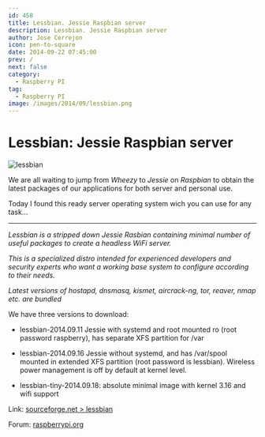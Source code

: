 ```yaml
---
id: 458
title: Lessbian. Jessie Raspbian server
description: Lessbian. Jessie Raspbian server
author: Jose Cerrejon
icon: pen-to-square
date: 2014-09-22 07:45:00
prev: /
next: false
category:
  - Raspberry PI
tag:
  - Raspberry PI
image: /images/2014/09/lessbian.png
---
```


# Lessbian: Jessie Raspbian server

![lessbian](/images/2014/09/lessbian.png)

We are all waiting to jump from *Wheezy* to *Jessie* on *Raspbian*  to obtain the latest packages of our applications for both server and personal use.

Today I found this ready server operating system wich you can use for any task...

- - -
*Lessbian is a stripped down Jessie Rasbian containing minimal number of useful packages to create a headless WiFi server.*

*This is a specialized distro intended for experienced developers and security experts who want a working base system to configure according to their needs.*

*Latest versions of hostapd, dnsmasq, kismet, aircrack-ng, tor, reaver, nmap etc. are bundled*

We have three versions to download:

* lessbian-2014.09.11 Jessie with systemd and root mounted ro (root password raspberry), has separate XFS partition for /var

* lessbian-2014.09.16 Jessie without systemd, and has /var/spool mounted in extended XFS partition (root password is lessbian). Wireless power management 
is off by default at kernel level.

* lessbian-tiny-2014.09.18: absolute minimal image with kernel 3.16 and wifi support

Link: [sourceforge.net > lessbian](http://sourceforge.net/projects/lessbian/)

Forum: [raspberrypi.org](http://www.raspberrypi.org/forums/viewtopic.php?f=66&t=86844)